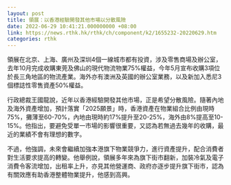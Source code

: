 ```yaml
---
layout: post
title: 領展：以香港經驗開發其他市場以分散風險
date: 2022-06-29 10:41:21.000000000 +08:00
link: https://news.rthk.hk/rthk/ch/component/k2/1655232-20220629.htm
categories: rthk
---
```


領展在北京、上海、廣州及深圳4個一線城市都有投資，涉及零售商場及辦公室，去年10月完成收購東莞及佛山的現代物流物業75%權益，今年5月宣布收購3項位於長三角地區的物流產業。海外亦有澳洲及英國的辦公室業務，以及新加入悉尼3個標誌性零售資產50%權益。
 
行政總裁王國龍說，近年以香港經驗開發其他市場，正是希望分散風險。隨著內地及海外資產增加，預計落實「2025願景」時，香港資產在物業組合比例由現時75%，攤薄至60-70%，內地由現時約17%提升至20-25%，海外由8%提高至10-15%。他指出，要避免受單一市場的影響很重要，又認為若無過去幾年的收購，最近的業績不會有理想的數字。

不過，他強調，未來會繼續加強本港旗下物業競爭力，進行資產提升，配合消費者對生活要求提高的轉變。他舉例說，領展多年來為旗下街市翻新，加裝冷氣及電子消費令客流增加，出租率上升，亦見其他營運商、政府亦逐步提升旗下街市，認為有關效應有助香港整體物業提升，他感到高興。
